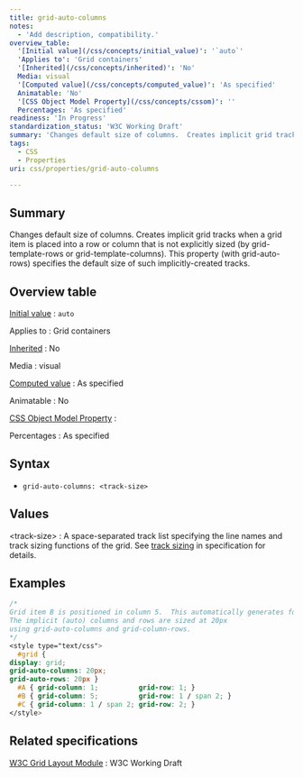 ```yaml
---
title: grid-auto-columns
notes:
  - 'Add description, compatibility.'
overview_table:
  '[Initial value](/css/concepts/initial_value)': '`auto`'
  'Applies to': 'Grid containers'
  '[Inherited](/css/concepts/inherited)': 'No'
  Media: visual
  '[Computed value](/css/concepts/computed_value)': 'As specified'
  Animatable: 'No'
  '[CSS Object Model Property](/css/concepts/cssom)': ''
  Percentages: 'As specified'
readiness: 'In Progress'
standardization_status: 'W3C Working Draft'
summary: 'Changes default size of columns.  Creates implicit grid tracks when a grid item is placed into a row or column that is not explicitly sized (by grid-template-rows or grid-template-columns).  This property (with grid-auto-rows) specifies the default size of such implicitly-created tracks.'
tags:
  - CSS
  - Properties
uri: css/properties/grid-auto-columns

---
```

## <span>Summary</span>

Changes default size of columns. Creates implicit grid tracks when a grid item is placed into a row or column that is not explicitly sized (by grid-template-rows or grid-template-columns). This property (with grid-auto-rows) specifies the default size of such implicitly-created tracks.

## <span>Overview table</span>

[Initial value](/css/concepts/initial_value)
:   `auto`

Applies to
:   Grid containers

[Inherited](/css/concepts/inherited)
:   No

Media
:   visual

[Computed value](/css/concepts/computed_value)
:   As specified

Animatable
:   No

[CSS Object Model Property](/css/concepts/cssom)
:

Percentages
:   As specified

## <span>Syntax</span>

-   `grid-auto-columns: <track-size>`

## <span>Values</span>

\<track-size\>
:   A space-separated track list specifying the line names and track sizing functions of the grid. See [track sizing](http://www.w3.org/TR/css3-grid-layout/#track-sizing) in specification for details.

## <span>Examples</span>

``` css
/*
Grid item B is positioned in column 5.  This automatically generates four implicit columns (1-4) and one implicit row (2).
The implicit (auto) columns and rows are sized at 20px
using grid-auto-columns and grid-column-rows.
*/
<style type="text/css">
  #grid {
display: grid;
grid-auto-columns: 20px;
grid-auto-rows: 20px }
  #A { grid-column: 1;          grid-row: 1; }
  #B { grid-column: 5;          grid-row: 1 / span 2; }
  #C { grid-column: 1 / span 2; grid-row: 2; }
</style>
```

## <span>Related specifications</span>

[W3C Grid Layout Module](http://www.w3.org/TR/css3-grid-layout)
:   W3C Working Draft
